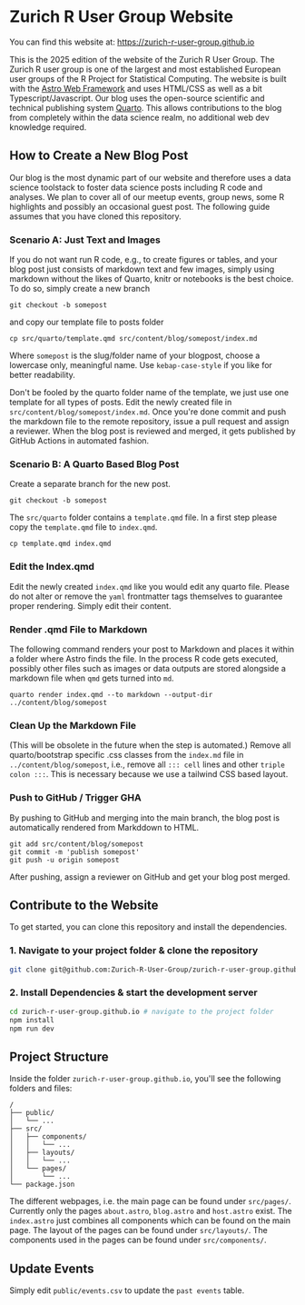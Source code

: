 # Zurich R User Group Website

You can find this website at: https://zurich-r-user-group.github.io

This is the 2025 edition of the website of the Zurich R User Group.
The Zurich R user group is one of the largest and most established European user groups of the
R Project for Statistical Computing.
The website is built with the [Astro Web Framework](https://astro.build) and uses HTML/CSS as well as a bit Typescript/Javascript.
Our blog uses the open-source scientific and technical publishing system [Quarto](https://quarto.org).
This allows contributions to the blog from completely within the data science realm, no additional web dev knowledge required.

## How to Create a New Blog Post

Our blog is the most dynamic part of our website and therefore uses a data science toolstack to foster data science posts including R code and analyses.
We plan to cover all of our meetup events, group news, some R highlights and possibly an occasional guest post.
The following guide assumes that you have cloned this repository.

### Scenario A: Just Text and Images

If you do not want run R code, e.g., to create figures or tables, and your blog post just consists of markdown text and few images,
simply using markdown without the likes of Quarto, knitr or notebooks is the best choice.
To do so, simply create a new branch

```
git checkout -b somepost
```

and copy our template file to posts folder

```
cp src/quarto/template.qmd src/content/blog/somepost/index.md
```

Where `somepost` is the slug/folder name of your blogpost, choose a lowercase only, meaningful name.
Use `kebap-case-style` if you like for better readability.

Don't be fooled by the quarto folder name of the template, we just use one template for all types of posts.
Edit the newly created file in `src/content/blog/somepost/index.md`.
Once you're done commit and push the markdown file to the remote repository, issue a pull request and assign a reviewer.
When the blog post is reviewed and merged, it gets published by GitHub Actions in automated fashion.

### Scenario B: A Quarto Based Blog Post

Create a separate branch for the new post.

```
git checkout -b somepost
```

The `src/quarto` folder contains a `template.qmd` file.
In a first step please copy the `template.qmd` file to `index.qmd`.

```{
cp template.qmd index.qmd
```

### Edit the Index.qmd

Edit the newly created `index.qmd` like you would edit any quarto file.
Please do not alter or remove the `yaml` frontmatter tags themselves to guarantee proper rendering.
Simply edit their content.

### Render .qmd File to Markdown

The following command renders your post to Markdown and places it within a folder where Astro finds the file.
In the process R code gets executed, possibly other files such as images or data outputs are stored alongside a markdown file when `qmd` gets turned into `md`.

```
quarto render index.qmd --to markdown --output-dir ../content/blog/somepost
```

### Clean Up the Markdown File

(This will be obsolete in the future when the step is automated.) Remove all quarto/bootstrap specific .css classes from the `index.md` file in `../content/blog/somepost`, i.e., remove all `::: cell` lines and other `triple colon :::`.
This is necessary because we use a tailwind CSS based layout.

### Push to GitHub / Trigger GHA

By pushing to GitHub and merging into the main branch, the blog post is automatically rendered from Markddown to HTML.

```
git add src/content/blog/somepost
git commit -m 'publish somepost'
git push -u origin somepost

```

After pushing, assign a reviewer on GitHub and get your blog post merged.

## Contribute to the Website

To get started, you can clone this repository and install the dependencies.

### 1. Navigate to your project folder & clone the repository

```bash
git clone git@github.com:Zurich-R-User-Group/zurich-r-user-group.github.io.git
```

### 2. Install Dependencies & start the development server

```bash
cd zurich-r-user-group.github.io # navigate to the project folder
npm install
npm run dev
```

## Project Structure

Inside the folder `zurich-r-user-group.github.io`, you'll see the following folders and files:

```
/
├── public/
│   └── ...
├── src/
│   ├── components/
│   │   └── ...
│   ├── layouts/
│   │   └── ...
│   └── pages/
│       └── ...
└── package.json
```

The different webpages, i.e. the main page can be found under `src/pages/`. Currently only the pages `about.astro`, `blog.astro` and `host.astro` exist. The `index.astro` just combines all components which can be found on the main page. The layout of the pages can be found under `src/layouts/`. The components used in the pages can be found under `src/components/`.

## Update Events

Simply edit `public/events.csv` to update the `past events` table.
